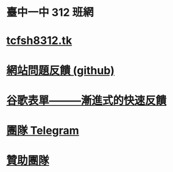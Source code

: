 # 臺中一中 312 班網
# [tcfsh8312.tk](https://tcfsh8312.tctc.tk)
# [網站問題反饋 (github)](https://github.com/Myhouse-System/tcfsh8312.tk/issues/new)
<!--# ~[Line專人服務](https://line.me/R/ti/p/%40019arusm)~ (已停止提供服務）-->
# [谷歌表單———漸進式的快速反饋](https://tcfsh8312.tctc.tk/current/feedback)
# [團隊 Telegram](https://t.me/+RT3U5bUJqOo4YzZl)
<!--# ~[本專案 Telegram](https://t.me/tcfsh8312)~ (已停止提供服務）-->
# [贊助團隊](https://myhouse.tctc.tk/pay/)
<!--# [贊助團隊](https://myhousesystem.soci.vip/donate)-->
<!--# [贊助專案](https://tcfsh8312.soci.vip/donate)-->
